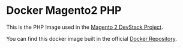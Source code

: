 # Docker Magento2 PHP

This is the PHP Image used in the [Magento 2 DevStack Project](https://github.com/tiagosampaio/magento2-devstack).

You can find this docker image built in the official [Docker Repository](https://cloud.docker.com/u/tiagosampaio/repository/docker/tiagosampaio/magento2-php).